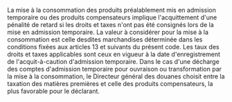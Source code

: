 La mise à la consommation des produits préalablement
mis en admission temporaire ou des produits compensateurs implique
l'acquittement d'une pénalité de retard si les droits et taxes n'ont pas
été consignés lors de la mise en admission temporaire.
La valeur à considérer pour la mise à la consommation est celle desdites
marchandises déterminée dans les conditions fixées aux articles 13 et
suivants du présent code. Les taux des droits et taxes applicables sont
ceux en vigueur à la date d'enregistrement de l'acquit-à-caution
d'admission temporaire.
Dans le cas d'une décharge des comptes d'admission temporaire pour
ouvraison ou transformation par la mise à la consommation, le Directeur
général des douanes choisit entre la taxation des matières premières et
celle des produits compensateurs, la plus favorable pour le déclarant.